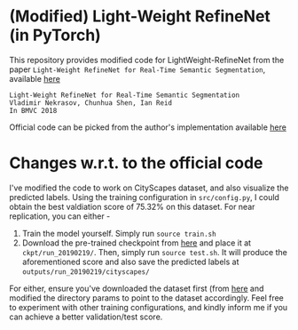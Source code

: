 # (Modified) Light-Weight RefineNet (in PyTorch)

This repository provides modified code for LightWeight-RefineNet from the paper `Light-Weight RefineNet for Real-Time Semantic Segmentation`, available [here](http://bmvc2018.org/contents/papers/0494.pdf)

```
Light-Weight RefineNet for Real-Time Semantic Segmentation
Vladimir Nekrasov, Chunhua Shen, Ian Reid
In BMVC 2018
```
Official code can be picked from the author's implementation available [here](https://github.com/DrSleep/light-weight-refinenet)

# Changes w.r.t. to the official code
I've modified the code to work on CityScapes dataset, and also visualize the predicted labels. Using the training configuration in ```src/config.py```, I could obtain the best valdiation score of 75.32% on this dataset. For near replication, you can either -

1) Train the model yourself. Simply run ```source train.sh``` 
2) Download the pre-trained checkpoint from [here](https://www.dropbox.com/s/e7jqd3r3frfvd1r/checkpoint.pth.tar?dl=0) and place it at ```ckpt/run_20190219/```. Then, simply run ```source test.sh```. It will produce the aforementioned score and also save the predicted labels at ```outputs/run_20190219/cityscapes/``` 

For either, ensure you've downloaded the dataset first (from [here](https://www.cityscapes-dataset.com/downloads/) and modified the directory params to point to the dataset accordingly. Feel free to experiment with other training configurations, and kindly inform me if you can achieve a better validation/test score.

